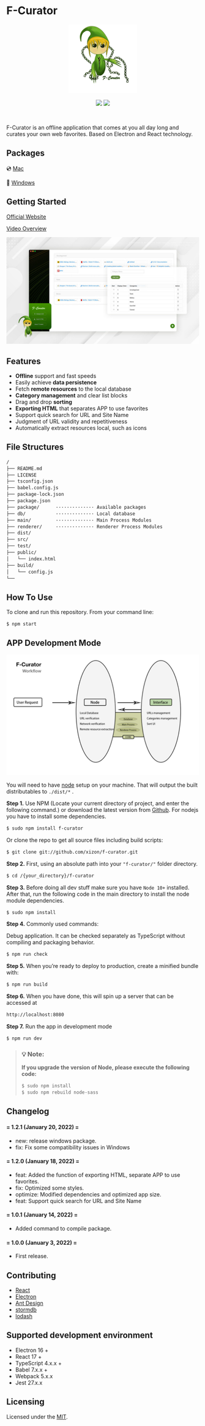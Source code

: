 # F-Curator

<p align="center">
  <a href="https://github.com/xizon/f-curator">
	  <img src="public/assets/images/logo.png"  alt="F-Curator"  width="180" >
  </a>
  <p align="center">
	  <a href="https://www.npmjs.com/package/f-curator" title="npm version"><img src="https://img.shields.io/npm/v/f-curator?style=for-the-badge"/></a>
	  <a href="https://github.com/xizon/f-curator/blob/master/LICENSE" title="license"><img src="https://img.shields.io/badge/license-MIT-brightgreen.svg?style=for-the-badge"/></a>
	   
  </p>
  <br>
</p>



F-Curator is an offline application that comes at you all day long and curates your own web favorites. Based on Electron and React technology.

## Packages

💿 [Mac](package/macOS/F-Curator.dmg) 

📀 [Windows](package/windows/F-Curator(win).zip)



## Getting Started

[Official Website](https://xizon.github.io/F-Curator-Official-Website/)

[Video Overview](https://youtu.be/VYdzttKU5H0)


![quick overview](public/assets/images/main/preview.jpg)



## Features

- **Offline** support and fast speeds
- Easily achieve **data persistence**
- Fetch **remote resources** to the local database
- **Category management** and clear list blocks
- Drag and drop **sorting**
- **Exporting HTML** that separates APP to use favorites
- Support quick search for URL and Site Name
- Judgment of URL validity and repetitiveness
- Automatically extract resources local, such as icons


## File Structures


```sh
/
├── README.md
├── LICENSE
├── tsconfig.json
├── babel.config.js
├── package-lock.json
├── package.json
├── package/      ·············· Available packages
├── db/           ·············· Local database
├── main/         ·············· Main Process Modules
├── renderer/     ·············· Renderer Process Modules
├── dist/
├── src/
├── test/  
├── public/  
│   └── index.html 
├── build/  
│   └── config.js
└──
```


## How To Use

To clone and run this repository. From your command line:

```sh
$ npm start
```


## APP Development Mode


![workflow](public/assets/images/main/workflow.jpg)


You will need to have [node](https://nodejs.org/) setup on your machine. That will output the built distributables to `./dist/*` .

**Step 1.** Use NPM (Locate your current directory of project, and enter the following command.) or download the latest version from [Github](https://github.com/xizon/f-curator). For nodejs you have to install some dependencies.

```sh
$ sudo npm install f-curator
```

Or clone the repo to get all source files including build scripts: 

```sh
$ git clone git://github.com/xizon/f-curator.git
```


**Step 2.** First, using an absolute path into your `"f-curator/"` folder directory.

```sh
$ cd /{your_directory}/f-curator
```


**Step 3.** Before doing all dev stuff make sure you have `Node 10+` installed. After that, run the following code in the main directory to install the node module dependencies.

```sh
$ sudo npm install
```


**Step 4.** Commonly used commands:

Debug application. It can be checked separately as TypeScript without compiling and packaging behavior.

```sh
$ npm run check
```


**Step 5.** When you’re ready to deploy to production, create a minified bundle with:

```sh
$ npm run build
```


**Step 6.** When you have done, this will spin up a server that can be accessed at

```sh
http://localhost:8080
```



**Step 7.** Run the app in development mode

```sh
$ npm run dev
```

<blockquote>
<h3>💡 Note:</h3>
 
**If you upgrade the version of Node, please execute the following code:**

```sh
$ sudo npm install
$ sudo npm rebuild node-sass
```
</blockquote>



## Changelog


#### = 1.2.1 (January 20, 2022) =

* new: release windows package.
* fix: Fix some compatibility issues in Windows


#### = 1.2.0 (January 18, 2022) =

* feat: Added the function of exporting HTML, separate APP to use favorites.
* fix: Optimized some styles.
* optimize: Modified dependencies and optimized app size.
* feat: Support quick search for URL and Site Name


#### = 1.0.1 (January 14, 2022) =

* Added command to compile package.

#### = 1.0.0 (January 3, 2022) =

* First release.


## Contributing

- [React](https://reactjs.org/)
- [Electron](https://www.electronjs.org/)
- [Ant Design](https://github.com/ant-design/ant-design/)
- [stormdb](https://github.com/TomPrograms/stormdb)
- [lodash](https://github.com/lodash/lodash)



## Supported development environment

- Electron 16 +
- React 17 +
- TypeScript 4.x.x + 
- Babel 7.x.x + 
- Webpack 5.x.x
- Jest 27.x.x


## Licensing

Licensed under the [MIT](https://opensource.org/licenses/MIT).



